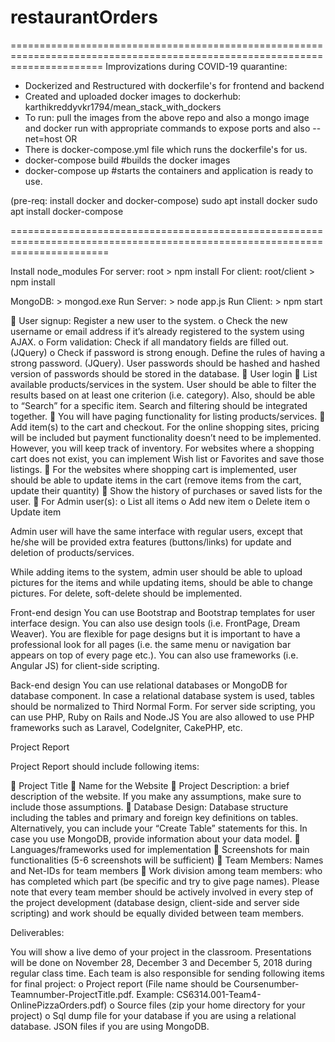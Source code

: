 # restaurantOrders

============================================================================================================================
Improvizations during COVID-19 quarantine:

- Dockerized and Restructured with dockerfile's for frontend and backend
- Created and uploaded docker images to dockerhub: karthikreddyvkr1794/mean_stack_with_dockers
- To run: pull the images from the above repo and also a mongo image and docker run with appropriate commands to expose ports     and also --net=host
OR
- There is docker-compose.yml file which runs the dockerfile's for us.
- docker-compose build          #builds the docker images
- docker-compose up             #starts the containers and application is ready to use.

(pre-req: install docker and docker-compose)
sudo apt install docker
sudo apt install docker-compose

=============================================================================================================================

Install node_modules 
For server: root > npm install
For client: root/client > npm install

MongoDB: > mongod.exe
Run Server: > node app.js
Run Client: > npm start

	User signup: Register a new user to the system. 
o	Check the new username or email address if it’s already registered to the system using AJAX. 
o	Form validation: Check if all mandatory fields are filled out. (JQuery)
o	Check if password is strong enough. Define the rules of having a strong password. (JQuery). User passwords should be hashed and hashed version of passwords should be stored in the database.
	User login
	List available products/services in the system. User should be able to filter the results based on at least one criterion (i.e. category). Also, should be able to “Search” for a specific item.  Search and filtering should be integrated together.
	You will have paging functionality for listing products/services.
	Add item(s) to the cart and checkout. For the online shopping sites, pricing will be included but payment functionality doesn’t need to be implemented. However, you will keep track of inventory. For websites where a shopping cart does not exist, you can implement Wish list or Favorites and save those listings.
	For the websites where shopping cart is implemented, user should be able to update items in the cart (remove items from the cart, update their quantity)
	Show the history of purchases or saved lists for the user.
	For Admin user(s):
o	List all items
o	Add new item
o	Delete item
o	Update item

Admin user will have the same interface with regular users, except that he/she will be provided extra features (buttons/links) for update and deletion of products/services.

While adding items to the system, admin user should be able to upload pictures for the items and while updating items, should be able to change pictures.
For delete, soft-delete should be implemented.

Front-end design
You can use Bootstrap and Bootstrap templates for user interface design. You can also use design tools (i.e. FrontPage, Dream Weaver). You are flexible for page designs but it is important to have a professional look for all pages (i.e. the same menu or navigation bar appears on top of every page etc.). 
You can also use frameworks (i.e. Angular JS) for client-side scripting.

Back-end design
You can use relational databases or MongoDB for database component. In case a relational database system is used, tables should be normalized to Third Normal Form.
For server side scripting, you can use PHP, Ruby on Rails and Node.JS You are also allowed to use PHP frameworks such as Laravel, CodeIgniter, CakePHP, etc. 

Project Report

Project Report should include following items:

	Project Title 
	Name for the Website
	Project Description: a brief description of the website. If you make any assumptions, make sure to include those assumptions.
	Database Design: Database structure including the tables and primary and foreign key definitions on tables.  Alternatively, you can include your “Create Table” statements for this. In case you use MongoDB, provide information about your data model.
	Languages/frameworks used for implementation
	Screenshots for main functionalities (5-6 screenshots will be sufficient)
	Team Members: Names and Net-IDs for team members
	Work division among team members: who has completed which part (be specific and try to give page names). Please note that every team member should be actively involved in every step of the project development (database design, client-side and server side scripting) and work should be equally divided between team members.

Deliverables:

You will show a live demo of your project in the classroom. Presentations will be done on November 28, December 3 and December 5, 2018 during regular class time.
Each team is also responsible for sending following items for final project:
o	Project report (File name should be Coursenumber-Teamnumber-ProjectTitle.pdf.  Example: CS6314.001-Team4-OnlinePizzaOrders.pdf)
o	Source files (zip your home directory for your project)
o	Sql dump file for your database if you are using a relational database. JSON files if you are using MongoDB.
